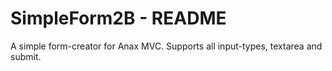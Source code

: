 SimpleForm2B - README
=====================
A simple form-creator for Anax MVC. Supports all input-types, textarea and submit.

